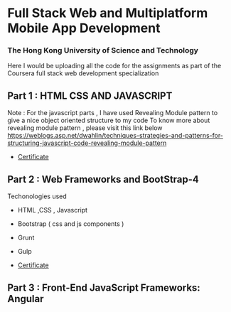 # Full Stack Web and Multiplatform Mobile App Development
### The Hong Kong University of Science and Technology

Here I would be uploading all the code for the assignments as part of the Coursera full stack web development specialization

## Part 1 : HTML CSS AND JAVASCRIPT

Note : For the javascript parts , I have used Revealing Module pattern to give a nice object oriented structure to my code
To know more about revealing module pattern , please visit this link below
https://weblogs.asp.net/dwahlin/techniques-strategies-and-patterns-for-structuring-javascript-code-revealing-module-pattern

* [ Certificate ]( https://www.coursera.org/account/accomplishments/verify/78F4VL8JGMCP )

## Part 2 : Web Frameworks and BootStrap-4

Techonologies used

* HTML ,CSS , Javascript
* Bootstrap ( css and js components )
* Grunt
* Gulp

* [ Certificate ]( https://www.coursera.org/account/accomplishments/verify/JRQ6DU6WAA5D )

## Part 3 : Front-End JavaScript Frameworks: Angular

